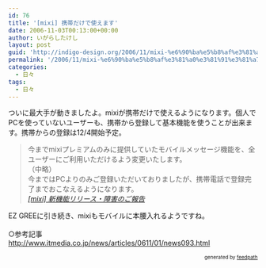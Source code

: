```yaml
---
id: 76
title: '[mixi] 携帯だけで使えます'
date: 2006-11-03T00:13:00+00:00
author: いがらしたけし
layout: post
guid: 'http://indigo-design.org/2006/11/mixi-%e6%90%ba%e5%b8%af%e3%81%a0%e3%81%91%e3%81%a7%e4%bd%bf%e3%81%88%e3%81%be%e3%81%99/'
permalink: '/2006/11/mixi-%e6%90%ba%e5%b8%af%e3%81%a0%e3%81%91%e3%81%a7%e4%bd%bf%e3%81%88%e3%81%be%e3%81%99/'
categories:
  - 日々
tags:
  - 日々
---
```

ついに最大手が動きましたよ。mixiが携帯だけで使えるようになります。個人でPCを使っていないユーザーも、携帯から登録して基本機能を使うことが出来ます。携帯からの登録は12/4開始予定。<br /><blockquote>今までmixiプレミアムのみに提供していたモバイルメッセージ機能を、全ユーザーにご利用いただけるよう変更いたします。<br />（中略）<br />今まではPCよりのみご登録いただいておりましたが、携帯電話で登録完了までおこなえるようになります。 <br /><cite><a href="http://mixi.jp/release_info.pl">[mixi] 新機能リリース・障害のご報告</a></cite></blockquote>
EZ GREEに引き続き、mixiもモバイルに本腰入れるようですね。<br /><br />○参考記事<br /><a href="http://www.itmedia.co.jp/news/articles/0611/01/news093.html" target="_blank">http://www.itmedia.co.jp/news/articles/0611/01/news093.html</a><br />
<div style="text-align: right;font-size: 10px">
&nbsp;&nbsp;<span>generated by <a href="http://feedpath.jp">feedpath</a></span>
</div>